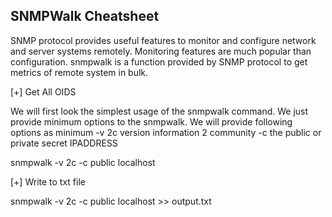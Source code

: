 SNMPWalk Cheatsheet
--------------------------------

SNMP protocol provides useful features to monitor and configure network and server systems remotely. 
Monitoring features are much popular than configuration. 
snmpwalk is a function provided by SNMP protocol to get metrics of remote system in bulk.

[+]  Get All OIDS

We will first look the simplest usage of the snmpwalk command. 
We just provide minimum options to the snmpwalk. We will provide following options as minimum
-v  2c version information 2 community
-c  the public or private secret
IPADDRESS

snmpwalk -v 2c -c public localhost

[+] Write to txt file

snmpwalk -v 2c -c public localhost >> output.txt
